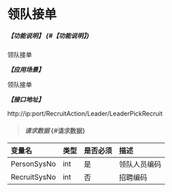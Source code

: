 # 领队接单
##### _【功能说明】_ {#【功能说明】}

领队接单

_**【应用场景】**_

领队接单



_**【接口地址】**_

http://ip:port/RecruitAction/Leader/LeaderPickRecruit

> #### _请求数据_ {#请求数据}

| 变量名 | 类型 | 是否必须 | 描述 |
| :--- | :--- | :--- | :--- |
| PersonSysNo| int| 是 |领队人员编码|
| RecruitSysNo| int| 否 |招聘编码 |









